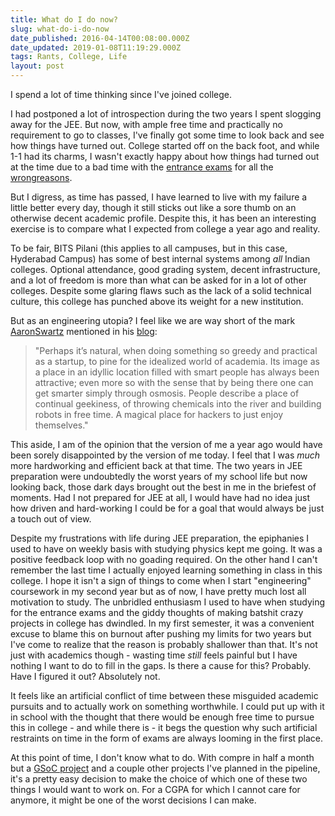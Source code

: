 ```yaml
---
title: What do I do now?
slug: what-do-i-do-now
date_published: 2016-04-14T00:08:00.000Z
date_updated: 2019-01-08T11:19:29.000Z
tags: Rants, College, Life
layout: post
---
```


I spend a lot of time thinking since I\'ve joined college.

I had postponed a lot of introspection during the two years I spent slogging away for the JEE. But now, with ample free time and practically no requirement to go to classes, I\'ve finally got some time to look back and see how things have turned out. College started off on the back foot, and while 1-1 had its charms, I wasn\'t exactly happy about how things had turned out at the time due to a bad time with the [entrance exams](http://arnavdhamija.com/2015/06/17/t-2-years-and-counting-my-iit-jee-preparation-story#entrancexams) for all the [wrong](http://arnavdhamija.com/2015/06/17/t-2-years-and-counting-my-iit-jee-preparation-story#bitsat)[reasons](http://arnavdhamija.com/2015/06/17/t-2-years-and-counting-my-iit-jee-preparation-story#screwup0).

But I digress, as time has passed, I have learned to live with my failure a little better every day, though it still sticks out like a sore thumb on an otherwise decent academic profile. Despite this, it has been an interesting exercise is to compare what I expected from college a year ago and reality.

To be fair, BITS Pilani (this applies to all campuses, but in this case, Hyderabad Campus) has some of best internal systems among *all* Indian colleges. Optional attendance, good grading system, decent infrastructure, and a lot of freedom is more than what can be asked for in a lot of other colleges. Despite some glaring flaws such as the lack of a solid technical culture, this college has punched above its weight for a new institution.

But as an engineering utopia? I feel like we are way short of the mark [Aaron](http://www.slate.com/articles/technology/technology/2013/02/aaron_swartz_he_wanted_to_save_the_world_why_couldn_t_he_save_himself.html)[Swartz](https://www.youtube.com/watch?v=9vz06QO3UkQ&amp;nohtml5=False) mentioned in his [blog](http://www.aaronsw.com/weblog/visitingmit):

> "Perhaps it’s natural, when doing something so greedy and practical as a startup, to pine for the idealized world of academia. Its image as a place in an idyllic location filled with smart people has always been attractive; even more so with the sense that by being there one can get smarter simply through osmosis. People describe a place of continual geekiness, of throwing chemicals into the river and building robots in free time. A magical place for hackers to just enjoy themselves."

This aside, I am of the opinion that the version of me a year ago would have been sorely disappointed by the version of me today. I feel that I was *much* more hardworking and efficient back at that time. The two years in JEE preparation were undoubtedly the worst years of my school life but now looking back, those dark days brought out the best in me in the briefest of moments. Had I not prepared for JEE at all, I would have had no idea just how driven and hard-working I could be for a goal that would always be just a touch out of view.

Despite my frustrations with life during JEE preparation, the epiphanies I used to have on weekly basis with studying physics kept me going. It was a positive feedback loop with no goading required. On the other hand I can\'t remember the last time I actually enjoyed learning something in class in this college. I hope it isn\'t a sign of things to come when I start "engineering" coursework in my second year but as of now, I have pretty much lost all motivation to study.  The unbridled enthusiasm I used to have when studying for the entrance exams and the giddy thoughts of making batshit crazy projects in college has dwindled. In my first semester, it was a convenient excuse to blame this on burnout after pushing my limits for two years but I\'ve come to realize that the reason is probably shallower than that. It\'s not just with academics though - wasting time *still* feels painful but I have nothing I want to do to fill in the gaps. Is there a cause for this? Probably. Have I figured it out? Absolutely not.

It feels like an artificial conflict of time between these misguided academic pursuits and to actually work on something worthwhile. I could put up with it in school with the thought that there would be enough free time to pursue this in college - and while there is - it begs the question why such artificial restraints on time in the form of exams are always looming in the first place.

At this point of time, I don\'t know what to do. With compre in half a month but a [GSoC project](https://goo.gl/BYOWdG) and a couple other projects I\'ve planned in the pipeline, it\'s a pretty easy decision to make the choice of which one of these two things I would want to work on. For a CGPA for which I cannot care for anymore, it might be one of the worst decisions I can make.
